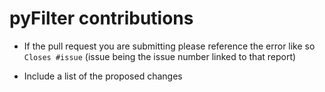 pyFilter contributions
====================================

- If the pull request you are submitting please reference the error like so
  ```Closes #issue``` (issue being the issue number linked to that report)
  
- Include a list of the proposed changes
